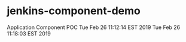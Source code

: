# jenkins-component-demo
Application Component POC
Tue Feb 26 11:12:14 EST 2019
Tue Feb 26 11:18:03 EST 2019
